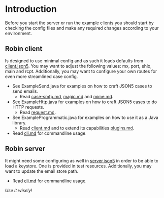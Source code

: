 Introduction
============
Before you start the server or run the example clients you should start by checking the config files
and make any required changes according to your environment.


Robin client
------------
Is designed to use minimal config and as such it loads defaults from [client.json5](../cfg/client.json5).
You may want to adjust the following values: mx, port, ehlo, main and rcpt.
Additionally, you may want to configure your own routes for even more streamlined case config.

- See ExampleSend.java for examples on how to craft JSON5 cases to send emails.
  - Read [case-smtp.md](case-smtp.md), [magic.md](magic.md) and [mime.md](mime.md). 
- See ExampleHttp.java for examples on how to craft JSON5 cases to do HTTP requests.
  - Read [request.md](request.md). 
- See ExampleProgrammatic.java for examples on how to use it as a Java library.
    - Read [client.md](client.md) and to extend its capabilities [plugins.md](plugins.md).
- Read [cli.md](cli.md) for commandline usage.


Robin server
------------
It might need some configuring as well in  [server.json5](../cfg/server.json5) in order to be able to load a keystore. One is provided in test resources.
Additionally, you may want to update the email store path.

- Read [cli.md](cli.md) for commandline usage.


_Use it wisely!_
